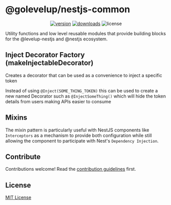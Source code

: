 # @golevelup/nestjs-common

<p align="center">
<a href="https://www.npmjs.com/package/@golevelup/nestjs-common"><img src="https://img.shields.io/npm/v/@golevelup/nestjs-common.svg?style=flat" alt="version" /></a>
<a href="https://www.npmjs.com/package/@golevelup/nestjs-common"><img alt="downloads" src="https://img.shields.io/npm/dt/@golevelup/nestjs-common.svg?style=flat"></a>
<img alt="license" src="https://img.shields.io/npm/l/@golevelup/nestjs-common.svg">
</p>

Utility functions and low level reusable modules that provide building blocks for the @levelup-nestjs and @nestjs ecosystem.

## Inject Decorator Factory (makeInjectableDecorator)

Creates a decorator that can be used as a convenience to inject a specific token

Instead of using `@Inject(SOME_THING_TOKEN)` this can be used to create a new named Decorator such as `@InjectSomeThing()` which will hide the token details from users making APIs easier
to consume

## Mixins

The mixin pattern is particularly useful with NestJS components like `Interceptors` as a mechanism to provide both configuration while still allowing the component to participate with Nest's `Dependency Injection`.

## Contribute

Contributions welcome! Read the [contribution guidelines](../../CONTRIBUTING.md) first.

## License

[MIT License](../../LICENSE)
